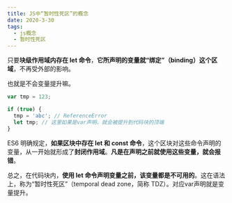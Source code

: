 ```yaml
---
title: JS中“暂时性死区”的概念
date: 2020-3-30
tags:
  - js概念
  - 暂时性死区
---
```


只要**块级作用域内存在 let 命令**，**它所声明的变量就“绑定”（binding）这个区域**，不再受外部的影响。

也就是不会变量提升嘛。

```js
var tmp = 123;

if (true) {
  tmp = 'abc'; // ReferenceError
  let tmp; // 这里如果是var声明，就会被提升到代码块的顶端
}
```

ES6 明确规定，**如果区块中存在 let 和 const 命令**，这个区块对这些命令声明的变量，从一开始就形成了**封闭作用域**。**凡是在声明之前就使用这些变量，就会报错**。

总之，在代码块内，**使用 let 命令声明变量之前，该变量都是不可用的**。这在语法上，称为“暂时性死区”（temporal dead zone，简称 TDZ）。对应var声明就是变量提升。
